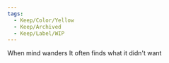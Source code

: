 ```yaml
---
tags:
  - Keep/Color/Yellow
  - Keep/Archived
  - Keep/Label/WIP
---
```


When mind wanders
It often finds what it didn't want